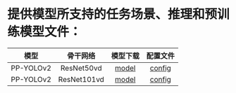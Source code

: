 # 提供模型所支持的任务场景、推理和预训练模型文件：
|      模型    | 骨干网络 | 模型下载 | 配置文件 |
|:-----------:|:-------:|:-------:|:-------:|
| PP-YOLOv2   | ResNet50vd | [model](https://paddledet.bj.bcebos.com/models/ppyolov2_r50vd_dcn_365e_coco.pdparams) | [config](https://github.com/PaddlePaddle/PaddleDetection/tree/develop/configs/ppyolo/ppyolov2_r50vd_dcn_365e_coco.yml)                   |
| PP-YOLOv2   | ResNet101vd | [model](https://paddledet.bj.bcebos.com/models/ppyolov2_r101vd_dcn_365e_coco.pdparams) | [config](https://github.com/PaddlePaddle/PaddleDetection/tree/develop/configs/ppyolo/ppyolov2_r101vd_dcn_365e_coco.yml)                   |
